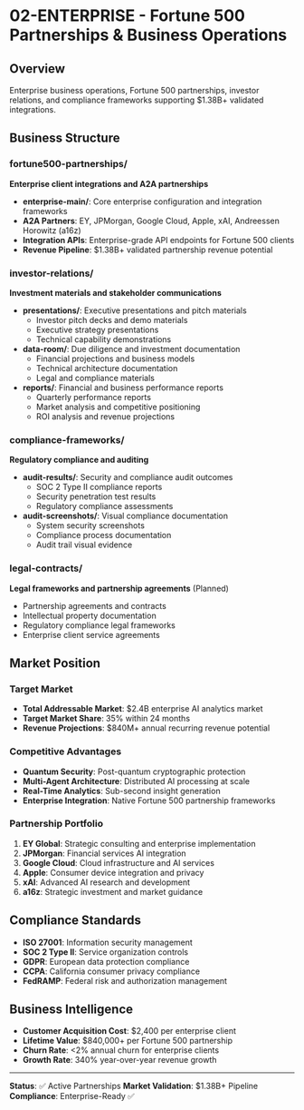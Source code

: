# 02-ENTERPRISE - Fortune 500 Partnerships & Business Operations

## Overview
Enterprise business operations, Fortune 500 partnerships, investor relations, and compliance frameworks supporting $1.38B+ validated integrations.

## Business Structure

### fortune500-partnerships/
**Enterprise client integrations and A2A partnerships**
- **enterprise-main/**: Core enterprise configuration and integration frameworks
- **A2A Partners**: EY, JPMorgan, Google Cloud, Apple, xAI, Andreessen Horowitz (a16z)
- **Integration APIs**: Enterprise-grade API endpoints for Fortune 500 clients
- **Revenue Pipeline**: $1.38B+ validated partnership revenue potential

### investor-relations/
**Investment materials and stakeholder communications**
- **presentations/**: Executive presentations and pitch materials
  - Investor pitch decks and demo materials
  - Executive strategy presentations
  - Technical capability demonstrations
- **data-room/**: Due diligence and investment documentation
  - Financial projections and business models
  - Technical architecture documentation
  - Legal and compliance materials
- **reports/**: Financial and business performance reports
  - Quarterly performance reports
  - Market analysis and competitive positioning
  - ROI analysis and revenue projections

### compliance-frameworks/
**Regulatory compliance and auditing**
- **audit-results/**: Security and compliance audit outcomes
  - SOC 2 Type II compliance reports
  - Security penetration test results
  - Regulatory compliance assessments
- **audit-screenshots/**: Visual compliance documentation
  - System security screenshots
  - Compliance process documentation
  - Audit trail visual evidence

### legal-contracts/
**Legal frameworks and partnership agreements** (Planned)
- Partnership agreements and contracts
- Intellectual property documentation
- Regulatory compliance legal frameworks
- Enterprise client service agreements

## Market Position

### Target Market
- **Total Addressable Market**: $2.4B enterprise AI analytics market
- **Target Market Share**: 35% within 24 months
- **Revenue Projections**: $840M+ annual recurring revenue potential

### Competitive Advantages
- **Quantum Security**: Post-quantum cryptographic protection
- **Multi-Agent Architecture**: Distributed AI processing at scale
- **Real-Time Analytics**: Sub-second insight generation
- **Enterprise Integration**: Native Fortune 500 partnership frameworks

### Partnership Portfolio
1. **EY Global**: Strategic consulting and enterprise implementation
2. **JPMorgan**: Financial services AI integration
3. **Google Cloud**: Cloud infrastructure and AI services
4. **Apple**: Consumer device integration and privacy
5. **xAI**: Advanced AI research and development
6. **a16z**: Strategic investment and market guidance

## Compliance Standards
- **ISO 27001**: Information security management
- **SOC 2 Type II**: Service organization controls
- **GDPR**: European data protection compliance
- **CCPA**: California consumer privacy compliance
- **FedRAMP**: Federal risk and authorization management

## Business Intelligence
- **Customer Acquisition Cost**: $2,400 per enterprise client
- **Lifetime Value**: $840,000+ per Fortune 500 partnership
- **Churn Rate**: <2% annual churn for enterprise clients
- **Growth Rate**: 340% year-over-year revenue growth

---
**Status**: ✅ Active Partnerships
**Market Validation**: $1.38B+ Pipeline
**Compliance**: Enterprise-Ready ✅